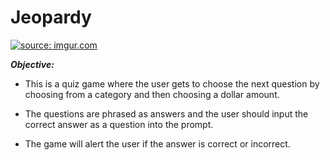 # **Jeopardy**

<a href="http://imgur.com/RHz3EXL"><img src="http://i.imgur.com/RHz3EXL.jpg" title="source: imgur.com" /></a>

***Objective:*** 


* This is a quiz game where the user gets to choose the next question by choosing from a category and then choosing a dollar amount.


* The questions are phrased as answers and the user should input the correct answer as a question into the prompt. 

* The game will alert the user if the answer is correct or incorrect.